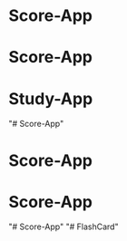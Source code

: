 # Score-App
# Score-App
# Study-App
"# Score-App" 
# Score-App
# Score-App
"# Score-App" 
"# FlashCard" 
